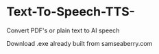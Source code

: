 # Text-To-Speech-TTS-
Convert PDF's or plain text to AI speech 


Download .exe already built from samseaberry.com
